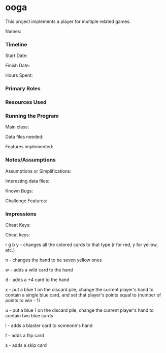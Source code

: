 ooga
====

This project implements a player for multiple related games.

Names:


### Timeline

Start Date: 

Finish Date: 

Hours Spent:

### Primary Roles


### Resources Used


### Running the Program

Main class:

Data files needed: 

Features implemented:



### Notes/Assumptions

Assumptions or Simplifications:

Interesting data files:

Known Bugs:

Challenge Features:


### Impressions

Cheat Keys:

Cheat keys:

r g b y - changes all the colored cards to that type (r for red, y for yellow, etc.)

n - changes the hand to be seven yellow ones

w - adds a wild card to the hand

d - adds a +4 card to the hand

x - put a blue 1 on the discard pile, change the current player's hand to contain a single blue card, and set that player's points equal to (number of points to win - 1)

u - put a blue 1 on the discard pile, change the current player's hand to contain two blue cards

l - adds a blaster card to someone's hand

f - adds a flip card

s - adds a skip card

